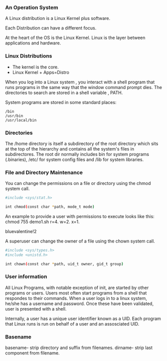 ### An Operation System

A Linux distribution is a Linux Kernel
plus software.

Each Distribution can have a different focus.

At the heart of the OS is the Linux Kernel.
Linux is the layer between applications
and hardware.

### Linux Distributions

- The kernel is the core.
- Linux Kernel + Apps=Distro

When you log into a Linux system , you interact with a shell program that runs programs in the same way that the window command prompt dies. The directories to search are stored in a shell variable , PATH.

System programs are stored in some standard places:

```
/bin
/usr/bin
/usr/local/bin

```

### Directories

The /home directory is itself a subdirectory of the root directory which sits at the top of the hierarchy and contains all the system's files in subdirectores.
The root dir normally includes bin for system programs (.binaries), /etc/ for system config files and /lib for system libraries.

### File and Directory Maintenance

You can change the permissions on a file or directory using the chmod system call.

```bash
#include <sys/stat.h>

int chmod(const char *path, mode_t mode)

```

An example to provide a user with permissions to execute looks like this: chmod 755 demo1.sh
r=4.
w=2.
x=1.

bluevalentine!2

A superuser can change the owner of a file using the chown system call.

```bash
#include <sys/types.h>
#include <unistd.h>

int chown(const char *path, uid_t owner, gid_t group)
```

### User information

All Linux Programs, with notable exception of init, are started by other programs or users. Users most often start programs from a shell that respondes to their commands. When a user logs in to a linux system, he/she has a username and password. Once these have been validated, user is presented with a shell.

Internally, a user has a unique user identifier known as a UID. Each program that Linux runs is run on behalf of a user and an assosciated UID.

### Basename

basename- strip directory and suffix from filenames.
dirname- strip last component from filename.



